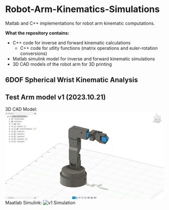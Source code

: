 # Robot-Arm-Kinematics-Simulations
Matlab and C++ implementations for robot arm kinematic computations.

<b>What the repository contains:</b>
- C++ code for inverse and forward kinematic calculations
  - C++ code for utlity functions (matrix operations and euler-rotation conversions)
- Matlab simulink model for inverse and forward kinematic simulations
- 3D CAD models of the robot arm for 3D printing

## 6DOF Spherical Wrist Kinematic Analysis

## Test Arm model v1 (2023.10.21)
3D CAD Model:
![3D Model v1](6DOF_Testarm_v1_images/Miniarm_CAD.png)
Maatlab Simulink:
![v1 Simulation](6DOF_Testarm_v1_images/Miniarm_simulation)
